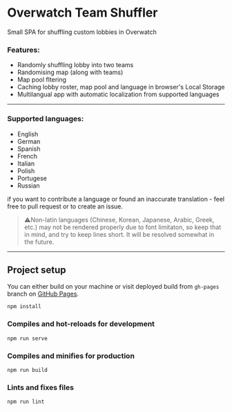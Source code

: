 # Overwatch Team Shuffler

Small SPA for shuffling custom lobbies in Overwatch

### Features:
* Randomly shuffling lobby into two teams
* Randomising map (along with teams)
* Map pool fltering
* Caching lobby roster, map pool and language in browser's Local Storage
* Multilangual app with automatic localization from supported languages

<hr>

### Supported languages:
* English
* German
* Spanish
* French
* Italian
* Polish
* Portugese
* Russian

if you want to contribute a language or found an inaccurate translation - feel free to pull request or to create an issue. 
>⚠️Non-latin languages (Chinese, Korean, Japanese, Arabic, Greek, etc.) may not be rendered properly due to font limitaton, so keep that in mind, and try to keep lines short. It will be resolved somewhat in the future. 

<hr>

## Project setup
You can either build on your machine or visit deployed build from `gh-pages` branch on [GitHub Pages](http://genesi5.github.io/ow-shuffler/).

```
npm install
```

### Compiles and hot-reloads for development
```
npm run serve
```

### Compiles and minifies for production
```
npm run build
```

### Lints and fixes files
```
npm run lint
```
<!-- 
### Customize configuration
See [Configuration Reference](https://cli.vuejs.org/config/). -->
